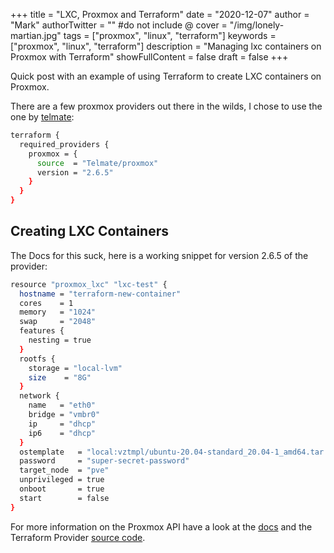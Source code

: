 +++
title = "LXC, Proxmox and Terraform"
date = "2020-12-07"
author = "Mark"
authorTwitter = "" #do not include @
cover = "/img/lonely-martian.jpg"
tags = ["proxmox", "linux", "terraform"]
keywords = ["proxmox", "linux", "terraform"]
description = "Managing lxc containers on Proxmox with Terraform"
showFullContent = false
draft = false
+++

Quick post with an example of using Terraform to create LXC containers on Proxmox.

There are a few proxmox providers out there in the wilds, I chose to use the one by
[telmate](https://github.com/Telmate/terraform-provider-proxmox):


```bash
terraform {
  required_providers {
    proxmox = {
      source  = "Telmate/proxmox"
      version = "2.6.5"
    }
  }
}
```

## Creating LXC Containers
The Docs for this suck, here is a working snippet for version 2.6.5 of the provider:

```bash
resource "proxmox_lxc" "lxc-test" {
  hostname = "terraform-new-container"
  cores    = 1
  memory   = "1024"
  swap     = "2048"
  features {
    nesting = true
  }
  rootfs {
    storage = "local-lvm"
    size    = "8G"
  }
  network {
    name   = "eth0"
    bridge = "vmbr0"
    ip     = "dhcp"
    ip6    = "dhcp"
  }
  ostemplate   = "local:vztmpl/ubuntu-20.04-standard_20.04-1_amd64.tar.gz"
  password     = "super-secret-password"
  target_node  = "pve"
  unprivileged = true
  onboot       = true
  start        = false
}
```

For more information on the Proxmox API have a look at the [docs](https://pve.proxmox.com/pve-docs/api-viewer/index.html#/nodes/{node}/lxc) and the Terraform Provider
[source code](https://github.com/Telmate/terraform-provider-proxmox/blob/master/proxmox/resource_lxc.go).